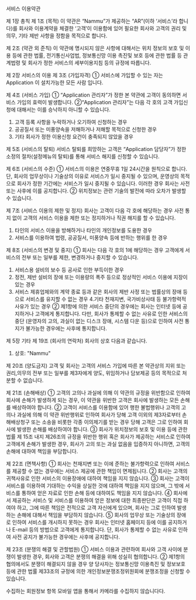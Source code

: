  서비스 이용약관

제 1장 총칙
제 1조 (목적)
이 약관은 “Nammu”가 제공하는 “AR”(이하 ‘서비스’라 합니다)를 회사와 이용계약을 체결한 ‘고객’이 이용함에 있어 필요한 회사와 고객의 권리 및 의무, 기타 제반 사항을 정함을 목적으로 합니다. 

제 2조 (약관 외 준칙)
이 약관에 명시되지 않은 사항에 대해서는 위치 정보의 보호 및 이용 등에 관한 법률, 전기통신사업법, 정보통신망 이용 촉진및 보호 등에 관한 법률 등 관계법령 및 회사가 정한 서비스의 세부이용지침 등의 규정에 따릅니다. 

제 2장 서비스의 이용
제 3조 (가입자격)
① 서비스에 가입할 수 있는 자는 Application 이 설치가능한 모든 사람 입니다.

제 4조 (서비스 가입)
① “Application 관리자”가 정한 본 약관에 고객이 동의하면 서비스 가입의 효력이 발생합니다.
②“Application 관리자”는 다음 각 호의 고객 가입신청에 대해서는 이를 승낙하지 아니할 수 있습니다. 
 1. 고객 등록 사항을 누락하거나 오기하여 신청하는 경우
 2. 공공질서 또는 미풍양속을 저해하거나 저해할 목적으로 신청한 경우
 3. 기타 회사가 정한 이용신청 요건이 충족되지 않았을 경우 

제 5조 (서비스의 탈퇴)
서비스 탈퇴를 희망하는 고객은 “Application 담당자”가 정한 소정의 절차(설정메뉴의 탈퇴)를 통해 서비스 해지를 신청할 수 있습니다.
 
 제 6조 (서비스의 수준)
① 서비스의 이용은 연중무휴 1일 24시간을 원칙으로 합니다. 단, 회사의 업무상이나 기술상의 이유로 서비스가 일시 중지될 수 있으며, 운영상의 목적으로 회사가 정한 기간에는 서비스가 일시 중지될 수 있습니다. 이러한 경우 회사는 사전 또는 사후에 이를 공지합니다. 
② 위치정보는 관련 기술의 발전에 따라 오차가 발생할 수 있습니다. 

제 7조 (서비스 이용의 제한 및 정지)
회사는 고객이 다음 각 호에 해당하는 경우 사전 통지 없이 고객의 서비스 이용을 제한 또는 정지하거나 직권 해지를 할 수 있습니다. 
 1. 타인의 서비스 이용을 방해하거나 타인의 개인정보를 도용한 경우
 2. 서비스를 이용하여 법령, 공공질서, 미풍양속 등에 반하는 행위를 한 경우

제 8조 (서비스의 변경 및 중지)
① 회사는 다음 각 호의 1에 해당하는 경우 고객에게 서비스의 전부 또는 일부를 제한, 변경하거나 중지할 수 있습니다. 
 1. 서비스용 설비의 보수 등 공사로 인한 부득이한 경우
 2. 정전, 제반 설비의 장애 또는 이용량의 폭주 등으로 정상적인 서비스 이용에 지장이 있는 경우
 3. 서비스 제휴업체와의 계약 종료 등과 같은 회사의 제반 사정 또는 법률상의 장애 등으로 서비스를 유지할 수 없는 경우
 4.기타 천재지변, 국가비상사태 등 불가항력적 사유가 있는 경우 
② 제1항에 의한 서비스 중단의 경우에는 회사는 인터넷 등에 공지하거나 고객에게 통지합니다. 다만, 회사가 통제할 수 없는 사유로 인한 서비스의 중단 (운영자의 고의, 과실이 없는 디스크 장애, 시스템 다운 등)으로 인하여 사전 통지가 불가능한 경우에는 사후에 통지합니다. 

제 5장 기타
제 19조 (회사의 연락처)
회사의 상호 다음과 같습니다.
1. 상호: "Nammu"

제 20조 (양도금지)
고객 및 회사는 고객의 서비스 가입에 따른 본 약관상의 지위 또는 권리,의무의 전부 또는 일부를 제3자에게 양도, 위임하거나 담보제공 등의 목적으로 처분할 수 없습니다. 

제 21조 (손해배상)
① 고객의 고의나 과실에 의해 이 약관의 규정을 위반함으로 인하여 회사에 손해가 발생하게 되는 경우, 이 약관을 위반한 고객은 회사에 발생하는 모든 손해를 배상하여야 합니다.
② 고객이 서비스를 이용함에 있어 행한 불법행위나 고객의 고의나 과실에 의해 이 약관 위반행위로 인하여 회사가 당해 고객 이외의 제3자로부터 손해배상청구 또는 소송을 비롯한 각종 이의제기를 받는 경우 당해 고객은 그로 인하여 회사에 발생한 손해를 배상하여야 합니다. 
③ 회사가 위치정보의 보호 및 이용 등에 관한 법률 제 15조 내지 제26조의 규정을 위반한 행위 혹은 회사가 제공하는 서비스로 인하여 고객에게 손해가 발생한 경우, 회사가 고의 또는 과실 없음을 입증하지 아니하면, 고객의 손해에 대하여 책임을 부담합니다.

제 22조 (면책사항)
① 회사는 천재지변 또는 이에 준하는 불가항력으로 인하여 서비스를 제공할 수 없는 경우에는 서비스 제공에 관한 책임이 면제됩니다.
② 회사는 고객의 귀책사유로 인한 서비스의 이용장애에 대하여 책임을 지지 않습니다.
③ 회사는 고객이 서비스를 이용하여 기대하는 수익을 상실한 것에 대하여 책임을 지지 않으며, 그 밖에 서비스를 통하여 얻은 자료로 인한 손해 등에 대하여도 책임을 지지 않습니다.
④ 회사에서 제공하는 서비스 및 서비스를 이용하여 얻은 정보에 대한 최종판단은 고객이 직접 하여야 하고, 그에 따른 책임은 전적으로 고객 자신에게 있으며, 회사는 그로 인하여 발생하는 손해에 대해서 책임을 부담하지 않습니다. 
⑤ 회사의 업무상 또는 기술상의 장애로 인하여 서비스를 개시하지 못하는 경우 회사는 인터넷 홈페이지 등에 이를 공지하거나 E-mail 등의 방법으로 고객에게 통지합니다. 단, 회사가 통제할 수 없는 사유로 인하여 사전 공지가 불가능한 경우에는 사후에 공지합니다. 

제 23조 (분쟁의 해결 및 관할법원)
① 서비스 이용과 관련하여 회사와 고객 사이에 분쟁이 발생한 경우, 회사와 고객은 분쟁의 해결을 위해 성실히 협의합니다.
② 제1항의 협의에서도 분쟁이 해결되지 않을 경우 양 당사자는 정보통신망 이용촉진 및 정보보호 등에 관한 법률 제33조의 규정에 의한 개인정보분쟁조정위원회에 분쟁조정을 신청할 수 있습니다.

 
 수집하는 회원정보 항목
 모바일 앱을 통해서 카메라를 수집하지 않습니다다.
